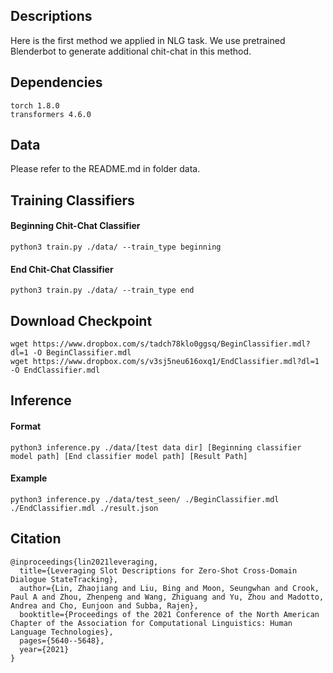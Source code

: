 ## Descriptions
Here is the first method we applied in NLG task. We use pretrained Blenderbot to generate additional chit-chat in this method.
## Dependencies
```
torch 1.8.0
transformers 4.6.0
```
## Data
Please refer to the README.md in folder data.
## Training Classifiers
#### Beginning Chit-Chat Classifier
```
python3 train.py ./data/ --train_type beginning
```
#### End Chit-Chat Classifier
```
python3 train.py ./data/ --train_type end
```
## Download Checkpoint
```
wget https://www.dropbox.com/s/tadch78klo0ggsq/BeginClassifier.mdl?dl=1 -O BeginClassifier.mdl
wget https://www.dropbox.com/s/v3sj5neu616oxq1/EndClassifier.mdl?dl=1 -O EndClassifier.mdl
```
## Inference
#### Format 
```
python3 inference.py ./data/[test data dir] [Beginning classifier model path] [End classifier model path] [Result Path]
```
#### Example
```
python3 inference.py ./data/test_seen/ ./BeginClassifier.mdl ./EndClassifier.mdl ./result.json
```
## Citation
```
@inproceedings{lin2021leveraging,
  title={Leveraging Slot Descriptions for Zero-Shot Cross-Domain Dialogue StateTracking},
  author={Lin, Zhaojiang and Liu, Bing and Moon, Seungwhan and Crook, Paul A and Zhou, Zhenpeng and Wang, Zhiguang and Yu, Zhou and Madotto, Andrea and Cho, Eunjoon and Subba, Rajen},
  booktitle={Proceedings of the 2021 Conference of the North American Chapter of the Association for Computational Linguistics: Human Language Technologies},
  pages={5640--5648},
  year={2021}
}
```
